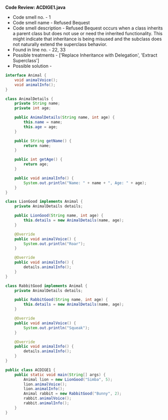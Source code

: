 **Code Review: ACDIGE1.java**
- Code smell no. - 1
- Code smell name - Refused Bequest
- Code smell description - Refused Bequest occurs when a class inherits a parent class but does not use or need the inherited functionality. This might indicate that inheritance is being misused and the subclass does not naturally extend the superclass behavior.
- Found in line no. - 22, 33
- Possible treatments - ['Replace Inheritance with Delegation', 'Extract Superclass']
- Possible solution - 
```java
interface Animal {
    void animalVoice();
    void animalInfo();
}

class AnimalDetails {
    private String name;
    private int age;

    public AnimalDetails(String name, int age) {
        this.name = name;
        this.age = age;
    }

    public String getName() {
        return name;
    }

    public int getAge() {
        return age;
    }

    public void animalInfo() {
        System.out.println("Name: " + name + ", Age: " + age);
    }
}

class LionGood implements Animal {
    private AnimalDetails details;

    public LionGood(String name, int age) {
        this.details = new AnimalDetails(name, age);
    }

    @Override
    public void animalVoice() {
        System.out.println("Roar");
    }

    @Override
    public void animalInfo() {
        details.animalInfo();
    }
}

class RabbitGood implements Animal {
    private AnimalDetails details;

    public RabbitGood(String name, int age) {
        this.details = new AnimalDetails(name, age);
    }

    @Override
    public void animalVoice() {
        System.out.println("Squeak");
    }

    @Override
    public void animalInfo() {
        details.animalInfo();
    }
}

public class ACDIGE1 {
    public static void main(String[] args) {
        Animal lion = new LionGood("Simba", 5);
        lion.animalVoice();
        lion.animalInfo();
        Animal rabbit = new RabbitGood("Bunny", 2);
        rabbit.animalVoice();
        rabbit.animalInfo();
    }
}
```
